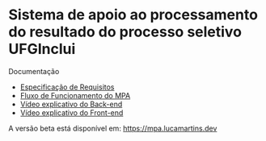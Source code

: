 # Sistema de apoio ao processamento do resultado do processo seletivo UFGInclui

Documentação
- [Especificação de Requisitos](https://github.com/lucamartins/TF-Dominios-Software/blob/a1aaaf7b079ad1ec4f23933728609a1e9a055f2c/Atividade_Final_DS_2022-2.pdf)
- [Fluxo de Funcionamento do MPA](https://github.com/lucamartins/TF-Dominios-Software/blob/main/docs/Algoritmo%20MPA.drawio.png)
- [Vídeo explicativo do Back-end](https://drive.google.com/file/d/16qH4pojvcjkB4iiCIHUuk4xmQqtP-kOI/view?usp=share_link)
- [Vídeo explicativo do Front-end](https://drive.google.com/file/d/1B574xvvwesKmlNXPkogbfPoDT-AGeDJO/view?usp=share_link)

A versão beta está disponível em: https://mpa.lucamartins.dev 
